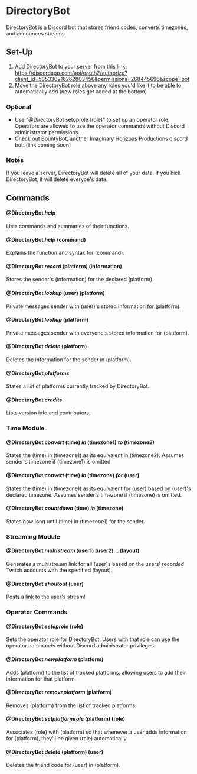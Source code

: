 # DirectoryBot
DirectoryBot is a Discord bot that stores friend codes, converts timezones, and announces streams.

## Set-Up
1. Add DirectoryBot to your server from this link: https://discordapp.com/api/oauth2/authorize?client_id=585336216262803456&permissions=268445696&scope=bot
2. Move the DirectoryBot role above any roles you'd like it to be able to automatically add (new roles get added at the bottom)

### Optional
* Use "@DirectoryBot setoprole (role)" to set up an operator role. Operators are allowed to use the operator commands without Discord administrator permissions.
* Check out BountyBot, another Imaginary Horizons Productions discord bot: (link coming soon)

### Notes
If you leave a server, DirectoryBot will delete all of your data. If you kick DirectoryBot, it will delete everyoe's data.

## Commands
#### @DirectoryBot *help*
Lists commands and summaries of their functions.

#### @DirectoryBot *help* (command)
Explains the function and syntax for (command).

#### @DirectoryBot *record* (platform) (information)
Stores the sender's (information) for the declared (platform).

#### @DirectoryBot *lookup* (user) (platform)
Private messages sender with (user)'s stored information for (platform).

#### @DirectoryBot *lookup* (platform)
Private messages sender with everyone's stored information for (platform).

#### @DirectoryBot *delete* (platform)
Deletes the information for the sender in (platform).

#### @DirectoryBot *platforms*
States a list of platforms currently tracked by DirectoryBot.

#### @DirectoryBot *credits*
Lists version info and contributors.

### Time Module
#### @DirectoryBot *convert* (time) *in* (timezone1) *to* (timezone2)
States the (time) in (timezone1) as its equivalent in (timezone2). Assumes sender's timezone if (timezone1) is omitted.

#### @DirectoryBot *convert* (time) *in* (timezone) *for* (user)
States the (time) in (timezone1) as its equivalent for (user) based on (user)'s declared timezone. Assumes sender's timezone if (timezone) is omitted.

#### @DirectoryBot *countdown* (time) *in* (timezone)
States how long until (time) in (timezone1) for the sender.

### Streaming Module
#### @DirectoryBot *multistream* (user1) (user2)... (layout)
Generates a multistre.am link for all (user)s based on the users' recorded Twitch accounts with the specified (layout).

#### @DirectoryBot *shoutout* (user)
Posts a link to the user's stream!

### Operator Commands
#### @DirectoryBot *setoprole* (role)
Sets the operator role for DirectoryBot. Users with that role can use the operator commands without Discord administrator privileges.

#### @DirectoryBot *newplatform* (platform)
Adds (platform) to the list of tracked platforms, allowing users to add their information for that platform.

#### @DirectoryBot *removeplatform* (platform)
Removes (platform) from the list of tracked platforms.

#### @DirectoryBot *setplatformrole* (platform) (role)
Associates (role) with (platform) so that whenever a user adds information for (platform), they'll be given (role) automatically.

#### @DirectoryBot *delete* (platform) (user)
Deletes the friend code for (user) in (platform).
